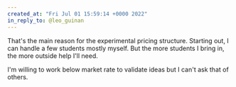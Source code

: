 ```yaml
---
created_at: "Fri Jul 01 15:59:14 +0000 2022"
in_reply_to: @leo_guinan
---
```


That's the main reason for the experimental pricing structure. Starting out, I can handle a few students mostly myself. But the more students I bring in, the more outside help I'll need.

I'm willing to work below market rate to validate ideas but I can't ask that of others.
